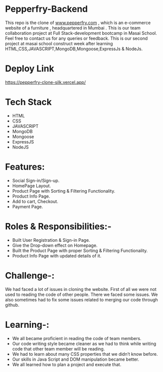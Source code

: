 # Pepperfry-Backend
This repo is the clone of www.pepperfry.com , which is an e-commerce website of a furniture , headquartered in Mumbai . This is our team collaboration project at Full Stack-development bootcamp in Masai School. Feel free to contact us for any queries or feedback.
This is our second project at masai school construct week after learning HTML,CSS,JAVASCRIPT,MongoDB,Mongoose,ExpressJs & NodeJs.

# Deploy Link
https://pepperfry-clone-silk.vercel.app/

# Tech Stack
* HTML
* CSS
* JAVASCRIPT
* MongoDB
* Mongoose
* ExpressJS
* NodeJS

# Features:
* Social Sign-in/Sign-up.
* HomePage Layout.
* Product Page with Sorting & Filtering Functionality.
* Product Info Page.
* Add to cart, Checkout. 
* Payment Page.


# Roles & Responsibilities:-
* Built User Registration & Sign-in Page.
* Give the Drop-down effect on Homepage.
* Built the Product Page with proper Sorting & Filtering Functionality.
* Product Info Page with updated details of it.



# Challenge-:
We had faced a lot of issues in cloning the website. First of all we were not used to reading the code of other people. There we faced some issues. We also sometimes had to fix some issues related to merging our code through github.

# Learning-:
* We all became proficient in reading the code of team members.
* Our code writing style became cleaner as we had to think while writing code that other team member will be reading.
* We had to learn about many CSS properties that we didn’t know before.
* Our skills in Java Script and DOM manipulation became better.
* We all learned how to plan a project and execute that.

